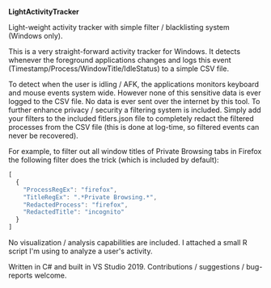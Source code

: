 **LightActivityTracker**

Light-weight activity tracker with simple filter / blacklisting system (Windows only).

This is a very straight-forward activity tracker for Windows. It detects whenever the foreground applications changes and logs this event (Timestamp/Process/WindowTitle/IdleStatus) to a simple CSV file. 

To detect when the user is idling / AFK, the applications monitors keyboard and mouse events system wide. However none of this sensitive data is ever logged to the CSV file. No data is ever sent over the internet by this tool.
To further enhance privacy / security a filtering system is included. Simply add your filters to the included fitlers.json file to completely redact the filtered processes from the CSV file (this is done at log-time, so filtered events can never be recovered).

For example, to filter out all window titles of Private Browsing tabs in Firefox the following filter does the trick (which is included by default):

```javascript
[
  {
    "ProcessRegEx": "firefox",
    "TitleRegEx": ".*Private Browsing.*",
    "RedactedProcess": "firefox",
    "RedactedTitle": "incognito"
  }
]
```

No visualization / analysis capabilities are included. I attached a small R script I'm using to analyze a user's activity.


Written in C# and built in VS Studio 2019. Contributions / suggestions / bug-reports welcome.